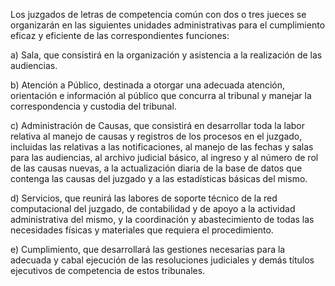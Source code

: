 Los juzgados de letras de competencia común con dos o tres jueces se organizarán en las siguientes unidades administrativas para el cumplimiento eficaz y eficiente de las correspondientes funciones:

a) Sala, que consistirá en la organización y asistencia a la realización de las audiencias.

b) Atención a Público, destinada a otorgar una adecuada atención, orientación e información al público que concurra al tribunal y manejar la correspondencia y custodia del tribunal.

c) Administración de Causas, que consistirá en desarrollar toda la labor relativa al manejo de causas y registros de los procesos en el juzgado, incluidas las relativas a las notificaciones, al manejo de las fechas y salas para las audiencias, al archivo judicial básico, al ingreso y al número de rol de las causas nuevas, a la actualización diaria de la base de datos que contenga las causas del juzgado y a las estadísticas básicas del mismo.

d) Servicios, que reunirá las labores de soporte técnico de la red computacional del juzgado, de contabilidad y de apoyo a la actividad administrativa del mismo, y la coordinación y abastecimiento de todas las necesidades físicas y materiales que requiera el procedimiento.

e) Cumplimiento, que desarrollará las gestiones necesarias para la adecuada y cabal ejecución de las resoluciones judiciales y demás títulos ejecutivos de competencia de estos tribunales.
